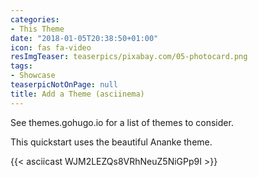 ```yaml
---
categories:
- This Theme
date: "2018-01-05T20:38:50+01:00"
icon: fas fa-video
resImgTeaser: teaserpics/pixabay.com/05-photocard.png
tags:
- Showcase
teaserpicNotOnPage: null
title: Add a Theme (asciinema)
---
```


See themes.gohugo.io for a list of themes to consider.
<!--more-->

This quickstart uses the beautiful Ananke theme.

{{< asciicast WJM2LEZQs8VRhNeuZ5NiGPp9I >}}
